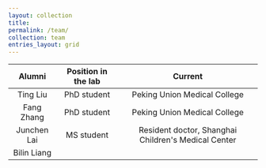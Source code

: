 ```yaml
---
layout: collection
title: 
permalink: /team/
collection: team
entries_layout: grid
---
```


| Alumni        | Position in the lab   | Current          |
| :-----------: | :-------------------: | :--------------: |
| Ting Liu      | PhD student           | Peking Union Medical College |  
| Fang Zhang    | PhD student           | Peking Union Medical College |  
| Junchen Lai   | MS student            | Resident doctor, Shanghai Children's Medical Center |
| Bilin Liang   |                       |                              |
